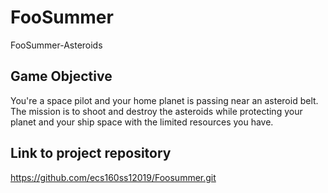 # FooSummer
FooSummer-Asteroids

## Game Objective
You're a space pilot and your home planet is passing near an asteroid belt. The mission is to shoot and destroy the asteroids while protecting your planet and your ship space with the limited resources you have.

## Link to project repository
https://github.com/ecs160ss12019/Foosummer.git
